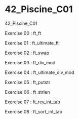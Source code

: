 # 42_Piscine_C01
42_Piscine_C01

Exercise 00 : ft_ft

Exercise 01 : ft_ultimate_ft

Exercise 02 : ft_swap

Exercise 03 : ft_div_mod

Exercise 04 : ft_ultimate_div_mod

Exercise 05 : ft_putstr

Exercise 06 : ft_strlen

Exercise 07 : ft_rev_int_tab

Exercise 08 : ft_sort_int_tab
